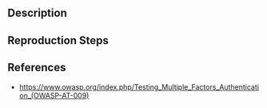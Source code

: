 ## Description


## Reproduction Steps


## References

- https://www.owasp.org/index.php/Testing_Multiple_Factors_Authentication_(OWASP-AT-009)


